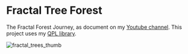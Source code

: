 # Fractal Tree Forest

The Fractal Forest Journey, as document on my [Youtube channel](https://www.youtube.com/channel/UCgLg2LE-RWOUsaPTPiN1RAg).
This project uses my [QPL library](https://github.com/DanielRabl/QPL).

![fractal_trees_thumb](https://user-images.githubusercontent.com/48823338/167458406-2c3a6612-b1f0-4f46-b3f0-bfa39303656b.png)
